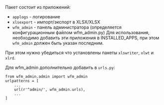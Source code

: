 Пакет состоит из приложений:
* `applogs` - логирование
* `xlsexport` - импорт/экспорт в XLSX/XLSX
* `wfm_admin` - панель администратора (определяется конфигурационным файлом wfm_admin.py)
Для использования, необходимо добавить эти приложения в INSTALLED_APPS, при этом `wfm_admin` должен быть указан последним.

При этом нужно убедиться что установлены пакеты `xlswriter`, `xlwt` и `xlrd`.

Для wfm_admin дополнительно добавить в `urls.py`:
```
from wfm_admin.admin import wfm_admin
urlpatterns = [
    ...
    url(r'^admin/', wfm_admin.urls),
    ...
]
```
